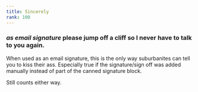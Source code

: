 ```yaml
---
title: Sincerely
rank: 100
---
```

### *as email signature* please jump off a cliff so I never have to talk to you again.
When used as an email signature, this is the only way suburbanites can tell you to kiss their ass.  Especially true if the signature/sign off was added manually instead of part of the canned signature block.

Still counts either way.